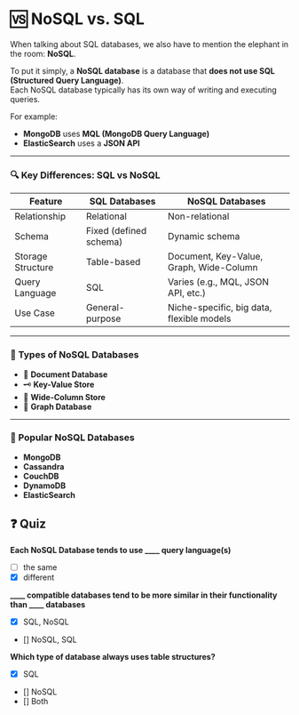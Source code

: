 # 🆚 NoSQL vs. SQL

When talking about SQL databases, we also have to mention the elephant in the room: **NoSQL**.

To put it simply, a **NoSQL database** is a database that **does not use SQL (Structured Query Language)**.  
Each NoSQL database typically has its own way of writing and executing queries.

For example:
- **MongoDB** uses **MQL (MongoDB Query Language)**
- **ElasticSearch** uses a **JSON API**

---

### 🔍 Key Differences: SQL vs NoSQL

| Feature              | SQL Databases              | NoSQL Databases                           |
|----------------------|----------------------------|--------------------------------------------|
| Relationship         | Relational                 | Non-relational                             |
| Schema               | Fixed (defined schema)     | Dynamic schema                             |
| Storage Structure    | Table-based                | Document, Key-Value, Graph, Wide-Column    |
| Query Language       | SQL                        | Varies (e.g., MQL, JSON API, etc.)         |
| Use Case             | General-purpose            | Niche-specific, big data, flexible models  |

---

### 🧩 Types of NoSQL Databases

- 📄 **Document Database**
- 🗝️ **Key-Value Store**
- 🧱 **Wide-Column Store**
- 🔗 **Graph Database**

---

### 🚀 Popular NoSQL Databases

- **MongoDB**
- **Cassandra**
- **CouchDB**
- **DynamoDB**
- **ElasticSearch**


## ❓ Quiz

**Each NoSQL Database tends to use ____ query language(s)**

- [ ] the same  
- [x] different

**____ compatible databases tend to be more similar in their functionality than ____ databases**

- [x] SQL, NoSQL
- [] NoSQL, SQL

**Which type of database always uses table structures?**

- [x] SQL
- [] NoSQL
- [] Both